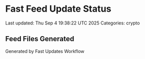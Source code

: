 # Fast Feed Update Status
Last updated: Thu Sep  4 19:38:22 UTC 2025
Categories: crypto

## Feed Files Generated

Generated by Fast Updates Workflow
